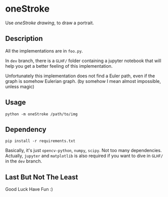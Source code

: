 # oneStroke

Use *oneStroke drawing*, to draw a portrait. 

## Description

All the implementations are in `foo.py`. 

In `dev` branch, there is a `GLHF/` folder containing a jupyter notebook that will help you get a better feeling of this implementation. 

Unfortunately this implementation does not find a Euler path, even if the graph is somehow Eulerian graph. (by somehow I mean almost impossible, unless magic) 

## Usage

```python -m oneStroke /path/to/img```

## Dependency

```pip install -r requirements.txt```

Basically, it's just `opencv-python`, `numpy`, `scipy`. Not too many dependencies. Actually, `jupyter` and `matplotlib` is also required if you want to dive in `GLHF/` in the `dev` branch.

## Last But Not The Least
Good Luck Have Fun :)
